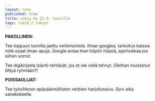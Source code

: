 ```yaml
---
layout: none
published: true
title: Läksy ma 22.8. tunnille
tags: rub14.2 läksyt
---
```

**PAKOLLINEN:**

Tee loppuun tunnilla jaettu verbimoniste. Ilman googlea, tarkoitus katsoa mitä osaat ilman apuja. Google antaa ihan höpön höpöä, ajanhukkaa jos siihen sorrut.

Tee digikirjasta Islanti-tehtävät, jos et ole vielä tehnyt. Olethan muistanut liittyä ryhmään?!

**POISSAOLIJAT:**

Tee työvihkoon epäsäännöllisten verbien harjoitussivu. Sovi aika sanakokeelle.

